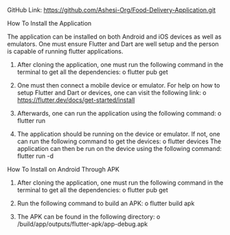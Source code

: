 GitHub Link: https://github.com/Ashesi-Org/Food-Delivery-Application.git

How To Install the Application

The application can be installed on both Android and iOS devices as well as emulators. One must ensure Flutter and Dart are well setup and the person is capable of running flutter applications.

1. After cloning the application, one must run the following command in the terminal to get all the dependencies:
o flutter pub get

2. One must then connect a mobile device or emulator. For help on how to setup Flutter and Dart or devices, one can visit the following link:
o https://flutter.dev/docs/get-started/install

3. Afterwards, one can run the application using the following command:
o flutter run

4. The application should be running on the device or emulator. If not, one can run the following command to get the devices:
o flutter devices The application can then be run on the device using the following command: flutter run -d

How To Install on Android Through APK

1. After cloning the application, one must run the following command in the terminal to get all the dependencies:
o flutter pub get

2. Run the following command to build an APK:
o flutter build apk


3. The APK can be found in the following directory:
o /build/app/outputs/flutter-apk/app-debug.apk



